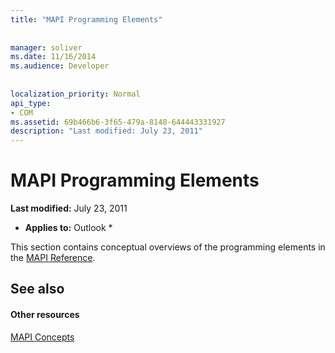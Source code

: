 ```yaml
---
title: "MAPI Programming Elements"
 
 
manager: soliver
ms.date: 11/16/2014
ms.audience: Developer
 
 
localization_priority: Normal
api_type:
- COM
ms.assetid: 69b466b6-3f65-479a-8148-644443331927
description: "Last modified: July 23, 2011"
---
```


# MAPI Programming Elements

 **Last modified:** July 23, 2011 
  
 * **Applies to:** Outlook * 
  
This section contains conceptual overviews of the programming elements in the [MAPI Reference](mapi-reference.md). 
  
## See also

#### Other resources

[MAPI Concepts](mapi-concepts.md)

